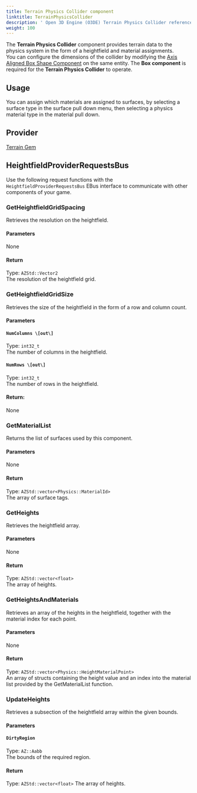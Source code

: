 ```yaml
---
title: Terrain Physics Collider component
linktitle: TerrainPhysicsCollider
description: ' Open 3D Engine (O3DE) Terrain Physics Collider reference. '
weight: 100
---
```


The **Terrain Physics Collider** component provides terrain data to the physics system in the form of a heightfield and material assignments.  
You can configure the dimensions of the collider by modifying the [Axis Aligned Box Shape Component](/docs/user-guide/components/reference/shape/axis-aligned-box-shape) on the same entity.
The **Box component** is required for the **Terrain Physics Collider** to operate.

## Usage ##

You can assign which materials are assigned to surfaces, by selecting a surface type in the surface pull down menu, then selecting a physics material type in the material pull down.

## Provider ##

[Terrain Gem](/docs/user-guide/gems/reference/environment/terrain)

## HeightfieldProviderRequestsBus ##

Use the following request functions with the `HeightfieldProviderRequestsBus` EBus interface to communicate with other components of your game.

### GetHeightfieldGridSpacing

Retrieves the resolution on the heightfield.

#### Parameters
 
None

#### Return

Type: `AZStd::Vector2`  
The resolution of the heightfield grid.

### GetHeightfieldGridSize

Retrieves the size of the heightfield in the form of a row and column count.

#### Parameters

#### `NumColumns \[out\]`

Type: `int32_t`  
The number of columns in the heightfield.

#### `NumRows \[out\]`
Type: `int32_t`  
The number of rows in the heightfield. 

#### Return: 
None

### GetMaterialList

Returns the list of surfaces used by this component.

#### Parameters

None

#### Return
Type: `AZStd::vector<Physics::MaterialId>`  
The array of surface tags.

### GetHeights

Retrieves the heightfield array.

#### Parameters

None

#### Return
 
Type: `AZStd::vector<float>`  
The array of heights.

### GetHeightsAndMaterials

Retrieves an array of the heights in the heightfield, together with the material index for each point.

#### Parameters

None
#### Return

Type: `AZStd::vector<Physics::HeightMaterialPoint>`  
An array of structs containing the height value and an index into the material list provided by the GetMaterialList function.

### UpdateHeights

Retrieves a subsection of the heightfield array within the given bounds.

#### Parameters

#### `DirtyRegion`

Type: `AZ::Aabb`  
The bounds of the required region.

#### Return

Type: `AZStd::vector<float>`
The array of heights.


